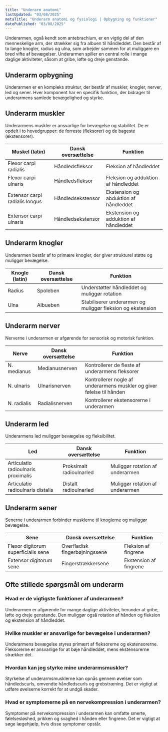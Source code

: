 ```yaml
---
title: "Underarm anatomi"
lastUpdated: "03/08/2025"
metaTitle: "Underarm anatomi og fysiologi | Opbygning og funktioner"
datePublished: "03/08/2025"
---
```


Underarmen, også kendt som antebrachium, er en vigtig del af den menneskelige arm, der strækker sig fra albuen til håndleddet. Den består af to lange knogler, radius og ulna, som arbejder sammen for at muliggøre en bred vifte af bevægelser. Underarmen spiller en central rolle i mange daglige aktiviteter, såsom at gribe, løfte og dreje genstande.

## Underarm opbygning

Underarmen er en kompleks struktur, der består af muskler, knogler, nerver, led og sener. Hver komponent har en specifik funktion, der bidrager til underarmens samlede bevægelighed og styrke.

## Underarm muskler

Underarmens muskler er ansvarlige for bevægelse og stabilitet. De er opdelt i to hovedgrupper: de forreste (fleksorer) og de bageste (ekstensorer).

| Muskel (latin) | Dansk oversættelse | Funktion |
|----------------|---------------------|----------|
| Flexor carpi radialis | Håndledsfleksor | Fleksion af håndleddet |
| Flexor carpi ulnaris | Håndledsfleksor | Fleksion og adduktion af håndleddet |
| Extensor carpi radialis longus | Håndledsekstensor | Ekstension og abduktion af håndleddet |
| Extensor carpi ulnaris | Håndledsekstensor | Ekstension og adduktion af håndleddet |

## Underarm knogler

Underarmen består af to primære knogler, der giver strukturel støtte og muliggør bevægelse.

| Knogle (latin) | Dansk oversættelse | Funktion |
|----------------|---------------------|----------|
| Radius | Spoleben | Understøtter håndleddet og muliggør rotation |
| Ulna | Albueben | Stabiliserer underarmen og muliggør fleksion og ekstension |

## Underarm nerver

Nerverne i underarmen er afgørende for sensorisk og motorisk funktion.

| Nerve | Dansk oversættelse | Funktion |
|-------|---------------------|----------|
| N. medianus | Medianusnerven | Kontrollerer de fleste af underarmens fleksorer |
| N. ulnaris | Ulnarisnerven | Kontrollerer nogle af underarmens muskler og giver følelse til hånden |
| N. radialis | Radialisnerven | Kontrollerer ekstensorerne i underarmen |

## Underarm led

Underarmens led muliggør bevægelse og fleksibilitet.

| Led | Dansk oversættelse | Funktion |
|-----|---------------------|----------|
| Articulatio radioulnaris proximalis | Proksimalt radioulnarled | Muliggør rotation af underarmen |
| Articulatio radioulnaris distalis | Distalt radioulnarled | Muliggør rotation af underarmen |

## Underarm sener

Senerne i underarmen forbinder musklerne til knoglerne og muliggør bevægelse.

| Sene | Dansk oversættelse | Funktion |
|------|---------------------|----------|
| Flexor digitorum superficialis sene | Overfladisk fingerbøjningssene | Fleksion af fingrene |
| Extensor digitorum sene | Fingerstrækkersene | Ekstension af fingrene |

## Ofte stillede spørgsmål om underarm

### Hvad er de vigtigste funktioner af underarmen?

Underarmen er afgørende for mange daglige aktiviteter, herunder at gribe, løfte og dreje genstande. Den muliggør også rotation af hånden og fleksion og ekstension af håndleddet.

### Hvilke muskler er ansvarlige for bevægelse i underarmen?

Underarmens bevægelse styres primært af fleksorerne og ekstensorerne. Fleksorerne er ansvarlige for at bøje håndleddet, mens ekstensorerne strækker det.

### Hvordan kan jeg styrke mine underarmsmuskler?

Styrkelse af underarmsmusklerne kan opnås gennem øvelser som håndledscurls, omvendte håndledscurls og grebstræning. Det er vigtigt at udføre øvelserne korrekt for at undgå skader.

### Hvad er symptomerne på en nervekompression i underarmen?

Symptomer på nervekompression i underarmen kan omfatte smerte, følelsesløshed, prikken og svaghed i hånden eller fingrene. Det er vigtigt at søge lægehjælp, hvis disse symptomer opstår.